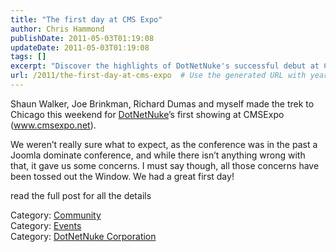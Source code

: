 ```yaml
---
title: "The first day at CMS Expo"
author: Chris Hammond
publishDate: 2011-05-03T01:19:08
updateDate: 2011-05-03T01:19:08
tags: []
excerpt: "Discover the highlights of DotNetNuke's successful debut at CMSExpo in Chicago. Find out why their first day impressed us! #DotNetNuke #CMSExpo"
url: /2011/the-first-day-at-cms-expo  # Use the generated URL with year
---
```

<p>Shaun Walker, Joe Brinkman, Richard Dumas and myself made the trek to Chicago this weekend for <a href="https://www.dotnetnuke.com">DotNetNuke</a>’s first showing at CMSExpo (<a href="https://www.cmsexpo.net">www.cmsexpo.net</a>).</p>  <p>We weren’t really sure what to expect, as the conference was in the past a Joomla dominate conference, and while there isn’t anything wrong with that, it gave us some concerns. I must say though, all those concerns have been tossed out the Window. We had a great first day!</p>  <p>read the full post for all the details</p>  <div class="category">Category: <a href=https://www.dotnetnuke.com/Resources/Blogs/tabid/825/CatID/16/Default.aspx>Community</a></div><div class="category">Category: <a href=https://www.dotnetnuke.com/Resources/Blogs/tabid/825/CatID/14/Default.aspx>Events</a></div><div class="category">Category: <a href=https://www.dotnetnuke.com/Resources/Blogs/tabid/825/CatID/15/Default.aspx>DotNetNuke Corporation</a></div><img src="https://feeds.feedburner.com/~r/dnndaily/~4/YRCM6mpJSIk" height="1" width="1"/>


